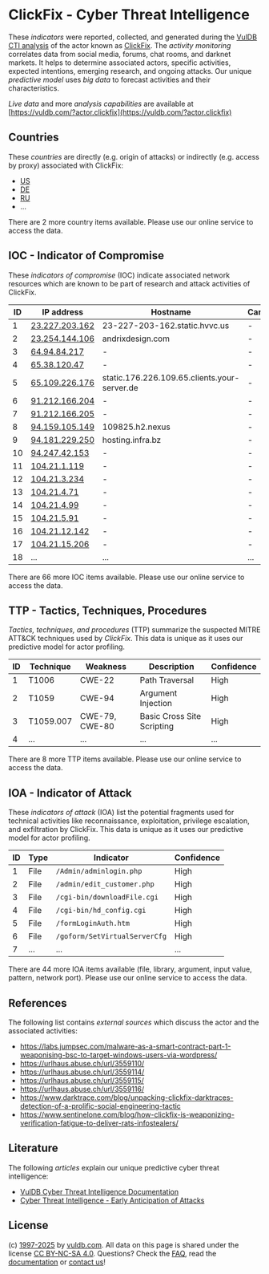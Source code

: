 # ClickFix - Cyber Threat Intelligence

These _indicators_ were reported, collected, and generated during the [VulDB CTI analysis](https://vuldb.com/?kb.cti) of the actor known as [ClickFix](https://vuldb.com/?actor.clickfix). The _activity monitoring_ correlates data from social media, forums, chat rooms, and darknet markets. It helps to determine associated actors, specific activities, expected intentions, emerging research, and ongoing attacks. Our unique _predictive model_ uses _big data_ to forecast activities and their characteristics.

_Live data_ and more _analysis capabilities_ are available at [https://vuldb.com/?actor.clickfix](https://vuldb.com/?actor.clickfix)

## Countries

These _countries_ are directly (e.g. origin of attacks) or indirectly (e.g. access by proxy) associated with ClickFix:

* [US](https://vuldb.com/?country.us)
* [DE](https://vuldb.com/?country.de)
* [RU](https://vuldb.com/?country.ru)
* ...

There are 2 more country items available. Please use our online service to access the data.

## IOC - Indicator of Compromise

These _indicators of compromise_ (IOC) indicate associated network resources which are known to be part of research and attack activities of ClickFix.

ID | IP address | Hostname | Campaign | Confidence
-- | ---------- | -------- | -------- | ----------
1 | [23.227.203.162](https://vuldb.com/?ip.23.227.203.162) | 23-227-203-162.static.hvvc.us | - | High
2 | [23.254.144.106](https://vuldb.com/?ip.23.254.144.106) | andrixdesign.com | - | High
3 | [64.94.84.217](https://vuldb.com/?ip.64.94.84.217) | - | - | High
4 | [65.38.120.47](https://vuldb.com/?ip.65.38.120.47) | - | - | High
5 | [65.109.226.176](https://vuldb.com/?ip.65.109.226.176) | static.176.226.109.65.clients.your-server.de | - | High
6 | [91.212.166.204](https://vuldb.com/?ip.91.212.166.204) | - | - | High
7 | [91.212.166.205](https://vuldb.com/?ip.91.212.166.205) | - | - | High
8 | [94.159.105.149](https://vuldb.com/?ip.94.159.105.149) | 109825.h2.nexus | - | High
9 | [94.181.229.250](https://vuldb.com/?ip.94.181.229.250) | hosting.infra.bz | - | High
10 | [94.247.42.153](https://vuldb.com/?ip.94.247.42.153) | - | - | High
11 | [104.21.1.119](https://vuldb.com/?ip.104.21.1.119) | - | - | High
12 | [104.21.3.234](https://vuldb.com/?ip.104.21.3.234) | - | - | High
13 | [104.21.4.71](https://vuldb.com/?ip.104.21.4.71) | - | - | High
14 | [104.21.4.99](https://vuldb.com/?ip.104.21.4.99) | - | - | High
15 | [104.21.5.91](https://vuldb.com/?ip.104.21.5.91) | - | - | High
16 | [104.21.12.142](https://vuldb.com/?ip.104.21.12.142) | - | - | High
17 | [104.21.15.206](https://vuldb.com/?ip.104.21.15.206) | - | - | High
18 | ... | ... | ... | ...

There are 66 more IOC items available. Please use our online service to access the data.

## TTP - Tactics, Techniques, Procedures

_Tactics, techniques, and procedures_ (TTP) summarize the suspected MITRE ATT&CK techniques used by _ClickFix_. This data is unique as it uses our predictive model for actor profiling.

ID | Technique | Weakness | Description | Confidence
-- | --------- | -------- | ----------- | ----------
1 | T1006 | CWE-22 | Path Traversal | High
2 | T1059 | CWE-94 | Argument Injection | High
3 | T1059.007 | CWE-79, CWE-80 | Basic Cross Site Scripting | High
4 | ... | ... | ... | ...

There are 8 more TTP items available. Please use our online service to access the data.

## IOA - Indicator of Attack

These _indicators of attack_ (IOA) list the potential fragments used for technical activities like reconnaissance, exploitation, privilege escalation, and exfiltration by ClickFix. This data is unique as it uses our predictive model for actor profiling.

ID | Type | Indicator | Confidence
-- | ---- | --------- | ----------
1 | File | `/Admin/adminlogin.php` | High
2 | File | `/admin/edit_customer.php` | High
3 | File | `/cgi-bin/downloadFile.cgi` | High
4 | File | `/cgi-bin/hd_config.cgi` | High
5 | File | `/formLoginAuth.htm` | High
6 | File | `/goform/SetVirtualServerCfg` | High
7 | ... | ... | ...

There are 44 more IOA items available (file, library, argument, input value, pattern, network port). Please use our online service to access the data.

## References

The following list contains _external sources_ which discuss the actor and the associated activities:

* https://labs.jumpsec.com/malware-as-a-smart-contract-part-1-weaponising-bsc-to-target-windows-users-via-wordpress/
* https://urlhaus.abuse.ch/url/3559110/
* https://urlhaus.abuse.ch/url/3559114/
* https://urlhaus.abuse.ch/url/3559115/
* https://urlhaus.abuse.ch/url/3559116/
* https://www.darktrace.com/blog/unpacking-clickfix-darktraces-detection-of-a-prolific-social-engineering-tactic
* https://www.sentinelone.com/blog/how-clickfix-is-weaponizing-verification-fatigue-to-deliver-rats-infostealers/

## Literature

The following _articles_ explain our unique predictive cyber threat intelligence:

* [VulDB Cyber Threat Intelligence Documentation](https://vuldb.com/?kb.cti)
* [Cyber Threat Intelligence - Early Anticipation of Attacks](https://www.scip.ch/en/?labs.20201022)

## License

(c) [1997-2025](https://vuldb.com/?kb.changelog) by [vuldb.com](https://vuldb.com/?kb.about). All data on this page is shared under the license [CC BY-NC-SA 4.0](https://creativecommons.org/licenses/by-nc-sa/4.0/). Questions? Check the [FAQ](https://vuldb.com/?kb.faq), read the [documentation](https://vuldb.com/?kb) or [contact us](https://vuldb.com/?contact)!
